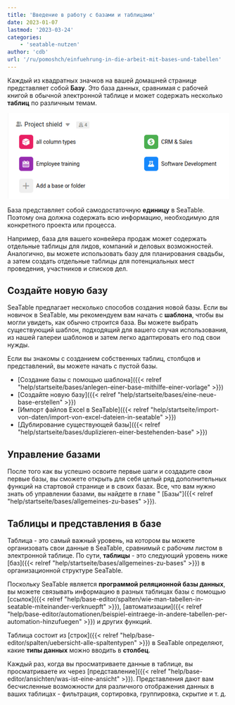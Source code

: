 ```yaml
---
title: 'Введение в работу с базами и таблицами'
date: 2023-01-07
lastmod: '2023-03-24'
categories:
    - 'seatable-nutzen'
author: 'cdb'
url: '/ru/pomoshch/einfuehrung-in-die-arbeit-mit-bases-und-tabellen'
---
```


Каждый из квадратных значков на вашей домашней странице представляет собой **Базу**. Это база данных, сравнимая с рабочей книгой в обычной электронной таблице и может содержать несколько **таблиц** по различным темам.

![Обзор базы в SeaTable](images/base-overview.png)

База представляет собой самодостаточную **единицу** в SeaTable. Поэтому она должна содержать всю информацию, необходимую для конкретного проекта или процесса.

Например, база для вашего конвейера продаж может содержать отдельные таблицы для лидов, компаний и деловых возможностей. Аналогично, вы можете использовать базу для планирования свадьбы, а затем создать отдельные таблицы для потенциальных мест проведения, участников и списков дел.

## Создайте новую базу

SeaTable предлагает несколько способов создания новой базы. Если вы новичок в SeaTable, мы рекомендуем вам начать с **шаблона**, чтобы вы могли увидеть, как обычно строится база. Вы можете выбрать существующий шаблон, подходящий для вашего случая использования, из нашей галереи шаблонов и затем легко адаптировать его под свои нужды.

Если вы знакомы с созданием собственных таблиц, столбцов и представлений, вы можете начать с пустой базы.

- [Создание базы с помощью шаблона]({{< relref "help/startseite/bases/anlegen-einer-base-mithilfe-einer-vorlage" >}})
- [Создайте новую базу]({{< relref "help/startseite/bases/eine-neue-base-erstellen" >}})
- [Импорт файлов Excel в SeaTable]({{< relref "help/startseite/import-von-daten/import-von-excel-dateien-in-seatable" >}})
- [Дублирование существующей базы]({{< relref "help/startseite/bases/duplizieren-einer-bestehenden-base" >}})

## Управление базами

После того как вы успешно освоите первые шаги и создадите свои первые базы, вы сможете открыть для себя целый ряд дополнительных функций на стартовой странице и в своих базах. Все, что вам нужно знать об управлении базами, вы найдете в главе " [Базы"]({{< relref "help/startseite/bases/allgemeines-zu-bases" >}}).

## Таблицы и представления в базе

Таблица - это самый важный уровень, на котором вы можете организовать свои данные в SeaTable, сравнимый с рабочим листом в электронной таблице. По сути, **таблицы** - это следующий уровень ниже [баз]({{< relref "help/startseite/bases/allgemeines-zu-bases" >}}) в организационной структуре SeaTable.

Поскольку SeaTable является **программой реляционной базы данных**, вы можете связывать информацию в разных таблицах базы с помощью [ссылок]({{< relref "help/base-editor/spalten/wie-man-tabellen-in-seatable-miteinander-verknuepft" >}}), [автоматизации]({{< relref "help/base-editor/automationen/beispiel-eintraege-in-andere-tabellen-per-automation-hinzufuegen" >}}) и других функций.

Таблица состоит из [строк]({{< relref "help/base-editor/spalten/uebersicht-alle-spaltentypen" >}}) в SeaTable определяют, какие **типы данных** можно вводить в **столбец**.

Каждый раз, когда вы просматриваете данные в таблице, вы просматриваете их через [представление]({{< relref "help/base-editor/ansichten/was-ist-eine-ansicht" >}}). Представления дают вам бесчисленные возможности для различного отображения данных в ваших таблицах - фильтрация, сортировка, группировка, скрытие и т. д.
